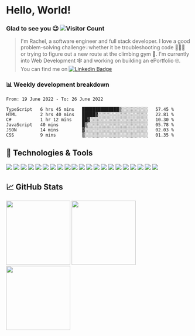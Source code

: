 # Hello, World! 
### Glad to see you :wink: ![Visitor Count](https://komarev.com/ghpvc/?username=racheljdietz&label=View+Count) &nbsp; 
>I'm Rachel, a software engineer and full stack developer. I love a good problem-solving challenge💡whether it be troubleshooting code 👨🏻‍💻 or trying to figure out a new route at the climbing gym 🧗. I'm currently into Web Development 🕸️ and working on building an ePortfolio 🤓. You can find me on [![Linkedin Badge](https://img.shields.io/badge/-LinkedIn-blue?style=flat-square&logo=Linkedin&logoColor=white&link=https://www.linkedin.com/in/racheljdietz/)](https://www.linkedin.com/in/racheljdietz)

### 📊 Weekly development breakdown
<!--START_SECTION:waka-->

```text
From: 19 June 2022 - To: 26 June 2022

TypeScript   6 hrs 45 mins   ██████████████▒░░░░░░░░░░   57.45 %
HTML         2 hrs 40 mins   █████▓░░░░░░░░░░░░░░░░░░░   22.81 %
C#           1 hr 12 mins    ██▓░░░░░░░░░░░░░░░░░░░░░░   10.30 %
JavaScript   40 mins         █▒░░░░░░░░░░░░░░░░░░░░░░░   05.78 %
JSON         14 mins         ▓░░░░░░░░░░░░░░░░░░░░░░░░   02.03 %
CSS          9 mins          ▒░░░░░░░░░░░░░░░░░░░░░░░░   01.35 %
```

<!--END_SECTION:waka-->


## 🔧 Technologies & Tools
![](https://img.shields.io/badge/Editor-VSCode-informational?style=flat&logo=visualstudiocode&logoColor=white&color=2bbcae)
![](https://img.shields.io/badge/Editor-Eclipse-informational?style=flat&logo=eclipse&logoColor=white&color=2bbcae)
![](https://img.shields.io/badge/Code-Java-informational?style=flat&logo=Java&logoColor=white&color=2bbc8a)
![](https://img.shields.io/badge/Code-Python-informational?style=flat&logo=python&logoColor=white&color=2bbc8a)
![](https://img.shields.io/badge/Code-JavaScript-informational?style=flat&logo=javascript&logoColor=white&color=2bbc8a)
![](https://img.shields.io/badge/Code-PHP-informational?style=flat&logo=php&logoColor=white&color=2bbc8a)
![](https://img.shields.io/badge/Code-C++-informational?style=flat&logoColor=white&color=2bbc8a)
![](https://img.shields.io/badge/Code-HTML-informational?style=flat&logoColor=white&color=2bbc8a)
![](https://img.shields.io/badge/Code-CSS-informational?style=flat&logoColor=white&color=2bbc8a)
![](https://img.shields.io/badge/Code-Bootstrap-informational?style=flat&logoColor=white&color=2bbc8a)
![](https://img.shields.io/badge/Code-ExpressJS-informational?style=flat&logoColor=white&color=2bbc8a)
![](https://img.shields.io/badge/Code-NodeJS-informational?style=flat&logo=Node.js&logoColor=white&color=2bbc8a)
![](https://img.shields.io/badge/Tools-MySQL-informational?style=flat&logo=mysql&logoColor=white&color=2bbc66)
![](https://img.shields.io/badge/Tools-PostgreSQL-informational?style=flat&logo=postgresql&logoColor=white&color=2bbc66)
![](https://img.shields.io/badge/Tools-Mongo-informational?style=flat&logo=MongoDB&logoColor=white&color=2bbc66)
![](https://img.shields.io/badge/Tools-Neo4j-informational?style=flat&logo=Neo4j&logoColor=white&color=2bbc66)
![](https://img.shields.io/badge/Tools-Flask-informational?style=flat&logo=Flask&logoColor=white&color=2bbc66)
![](https://img.shields.io/badge/OS-Unbuntu-informational?style=flat&logo=CentOS&logoColor=white&color=2bbc42)
![](https://img.shields.io/badge/OS-Unix-informational?style=flat&logoColor=white&color=2bbc42)
![](https://img.shields.io/badge/OS-CentOS-informational?style=flat&logo=CentOS&logoColor=white&color=2bbc42)
![](https://img.shields.io/badge/Cloud-AWS-informational?style=flat&logo=Amazon-AWS&logoColor=white&color=2bbc42)

## 📈 GitHub Stats
<div>
  <img src='https://github-readme-stats.vercel.app/api?username=racheljdietz&show_icons=true' height="175px"> 
  <img src='https://github-readme-stats.vercel.app/api/top-langs/?username=racheljdietz&layout=compact' height="175px">
  <img src='https://github-readme-streak-stats.herokuapp.com/?user=racheljdietz&theme=light' height="175px">
</div>
